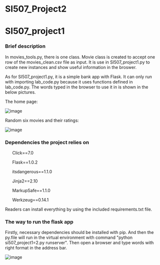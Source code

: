 # SI507_Project2
<h1>SI507_project1</h1>

<h3>Brief description</h3>
<p>In movies_tools.py, there is one class. Movie class is created to accept one row of the movies_clean.csv file as input. It is use in SI507_project1.py to create new instances and show useful information in the broswer.</p>
<p>As for SI507_project1.py, it is a simple bank app with Flask. It can only run with importing lab_code.py because it uses functions defined in lab_code.py. The words typed in the browser to use it in is shown in the below pictures.</p>
<p>The home page:</p>

![image](https://github.com/LiZHU7594/Project2/blob/master/Downloads/Chrome/Project2/Pictures/Home_page.png)
<p>Random six movies and their ratings:</p>

![image](https://github.com/LiZHU7594/Project2/blob/master/Downloads/Chrome/Project2/Pictures/Movies_rating.png)

<h3>Dependencies the project relies on</h3>
<ol>
<p>Click==7.0</p>
<p>Flask==1.0.2</p>
<p>itsdangerous==1.1.0</p>
<p>Jinja2==2.10</p>
<p>MarkupSafe==1.1.0</p>
<p>Werkzeug==0.14.1</p>
</ol>
<p>Readers can install everything by using the included requirements.txt file.</p>

<h3>The way to run the flask app</h3>
<p>Firstly, necessary dependencies should be installed with pip. And then the py.file will run in the virtual environment with command "python si507_project1=2.py runserver". Then open a browser and type words with right format in the address bar.</p>

![image](https://github.com/LiZHU7594/Project2/blob/master/Downloads/Chrome/Project2/Pictures/Terminal.png)
